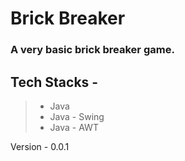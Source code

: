 # Brick Breaker

### A very basic brick breaker game.

## Tech Stacks -
  >- Java
  >- Java - Swing
  >- Java - AWT


Version - 0.0.1